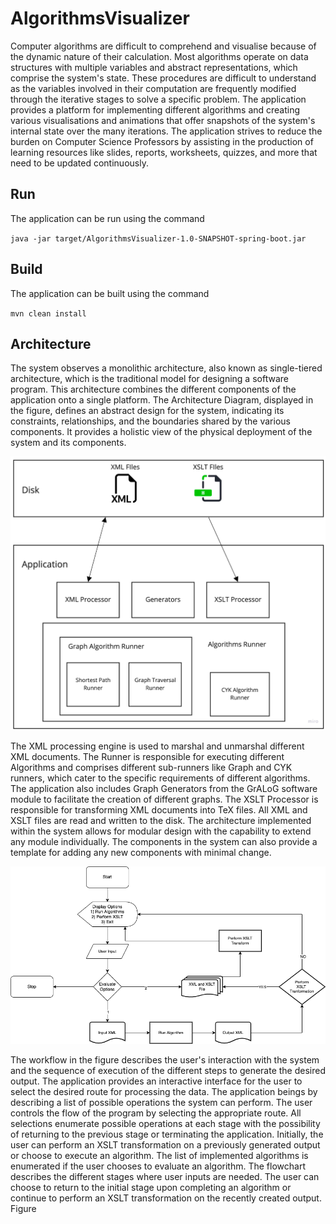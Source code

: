 AlgorithmsVisualizer
======
Computer algorithms are difficult to comprehend and visualise because of the dynamic nature of their calculation. Most algorithms operate on data structures with multiple variables and abstract representations, which comprise the system's state. These procedures are difficult to understand as the variables involved in their computation are frequently modified through the iterative stages to solve a specific problem. The application provides a platform for implementing different algorithms and creating various visualisations and animations that offer snapshots of the system's internal state over the many iterations. The application strives to reduce the burden on Computer Science Professors by assisting in the production of learning resources like slides, reports, worksheets, quizzes, and more that need to be updated continuously.

Run
-----
The application can be run using the command

`java -jar target/AlgorithmsVisualizer-1.0-SNAPSHOT-spring-boot.jar`


Build
-----

The application can be built using the command

`mvn clean install` 



Architecture
-----
The system observes a monolithic architecture, also known as single-tiered architecture, which is the traditional model for designing a software program. This architecture combines the different components of the application onto a single platform. The Architecture Diagram, displayed in the figure, defines an abstract design for the system, indicating its constraints, relationships, and the boundaries shared by the various components. It provides a holistic view of the physical deployment of the system and its components.


![img.png](docs/img.png)


The XML processing engine is used to marshal and unmarshal different XML documents. The Runner is responsible for executing different Algorithms and comprises different sub-runners like Graph and CYK runners, which cater to the specific requirements of different algorithms. The application also includes Graph Generators from the GrALoG software module to facilitate the creation of different graphs. The XSLT Processor is responsible for transforming XML documents into TeX files. All XML and XSLT files are read and written to the disk. The architecture implemented within the system allows for modular design with the capability to extend any module individually. The components in the system can also provide a template for adding any new components with minimal change.

![img_1.png](docs/img_1.png)

The workflow in the figure describes the user's interaction with the system and the sequence of execution of the different steps to generate the desired output. The application provides an interactive interface for the user to select the desired route for processing the data. The application beings by describing a list of possible operations the system can perform. The user controls the flow of the program by selecting the appropriate route. All selections enumerate possible operations at each stage with the possibility of returning to the previous stage or terminating the application. Initially, the user can perform an XSLT transformation on a previously generated output or choose to execute an algorithm. The list of implemented algorithms is enumerated if the user chooses to evaluate an algorithm. The flowchart describes the
  different stages where user inputs are needed. The user can choose to return to the initial stage upon completing an algorithm or continue to perform an XSLT transformation on the recently created output.
  Figure